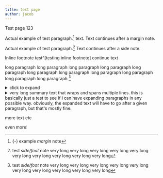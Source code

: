 ```yaml
---
title: test page
author: jacob
---
```


Test page 123

Actual example of test paragraph.[^mn] text.
Text continues after a margin note.

[^mn]: {-} example *margin* note

Actual example of test paragraph.[^1]
Text continues after a side note.

Inline footnote test^[testing inline footnote] continue text

[^1]: test *side/foot* note very long very long very long very long very long very long very long very long very long very long

long paragraph 
long paragraph 
long paragraph 
long paragraph 
long paragraph 
long paragraph 
long paragraph 
long paragraph 
long paragraph 
long paragraph 
long paragraph 
[^1]

<details>
  <summary>click to expand</summary>

  Test *with formatting* and all tha.
  and multiple lines
  
  actual second line

  <details>
    <summary>nested collapsible!</summary>
    
    nowt 'ere

  </details>
</details>

<details>
  <summary>
  very long summary text that wraps and spans multiple lines. this is basically just a test to see if i can have expanding paragraphs in any possible way. obviously, the expanded text will have to go after a given paragraph, but that's mostly fine.
  </summary>

  eyyyy

</details>

more text etc

even more!
